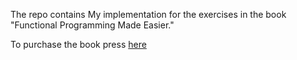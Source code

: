 The repo contains My implementation for the exercises in the book "Functional Programming Made Easier."


To purchase the book press [here](https://leanpub.com/fp-made-easier#:~:text=Functional%20Programming%20Made%20Easier%20will,of%20today's%20working%20Functional%20Programmers.)
